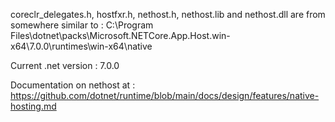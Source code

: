 coreclr_delegates.h, hostfxr.h, nethost.h, nethost.lib and nethost.dll
are from somewhere similar to : C:\Program Files\dotnet\packs\Microsoft.NETCore.App.Host.win-x64\7.0.0\runtimes\win-x64\native

Current .net version : 7.0.0

Documentation on nethost at : https://github.com/dotnet/runtime/blob/main/docs/design/features/native-hosting.md